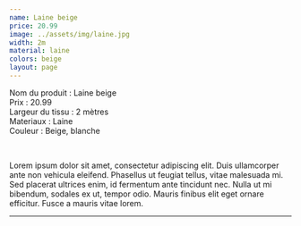 ```yaml
---
name: Laine beige
price: 20.99
image: ../assets/img/laine.jpg
width: 2m
material: laine
colors: beige
layout: page
---
```


Nom du produit : Laine beige  
Prix : 20.99  
Largeur du tissu : 2 mètres  
Materiaux : Laine  
Couleur : Beige, blanche  

&nbsp; 

Lorem ipsum dolor sit amet, consectetur adipiscing elit. Duis ullamcorper ante non vehicula eleifend.
Phasellus ut feugiat tellus, vitae malesuada mi. Sed placerat ultrices enim, id fermentum ante tincidunt nec.
Nulla ut mi bibendum, sodales ex ut, tempor odio. Mauris finibus elit eget ornare efficitur. Fusce a mauris vitae lorem.  
- - -
